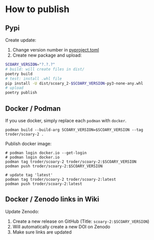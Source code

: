 # How to publish

## Pypi

Create update:

1) Change version number in [pyproject.toml](pyproject.toml)
2) Create new package and upload:

```bash
SCOARY_VERSION="?.?.?"
# build: will create files in dist/
poetry build
# test: install .whl file
pip install -U dist/scoary_2-$SCOARY_VERSION-py3-none-any.whl
# upload
poetry publish
```

## Docker / Podman

If you use docker, simply replace each `podman` with `docker`.

```shell
podman build --build-arg SCOARY_VERSION=$SCOARY_VERSION --tag troder/scoary-2 .
```

Publish docker image:

```shell
# podman login docker.io --get-login
# podman login docker.io
podman tag troder/scoary-2 troder/scoary-2:$SCOARY_VERSION
podman push troder/scoary-2:$SCOARY_VERSION

# update tag 'latest'
podman tag troder/scoary-2 troder/scoary-2:latest
podman push troder/scoary-2:latest
```

## Docker / Zenodo links in Wiki

Update Zenodo:
1) Create a new release on GitHub (Title: `scoary-2:$SCOARY_VERSION`)
2) Will automatically create a new DOI on Zenodo
3) Make sure links are updated
